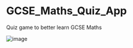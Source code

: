 # GCSE_Maths_Quiz_App
Quiz game to better learn GCSE Maths

![image](https://github.com/user-attachments/assets/8408bea0-abdb-490d-9e2b-ce664ba97757)
